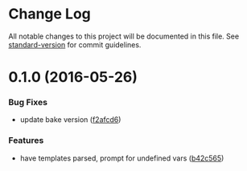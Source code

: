 # Change Log

All notable changes to this project will be documented in this file. See [standard-version](https://github.com/conventional-changelog/standard-version) for commit guidelines.

<a name="0.1.0"></a>
# 0.1.0 (2016-05-26)


### Bug Fixes

* update bake version ([f2afcd6](https://github.com/mklabs/handlebars-copy/commit/f2afcd6))


### Features

* have templates parsed, prompt for undefined vars ([b42c565](https://github.com/mklabs/handlebars-copy/commit/b42c565))
